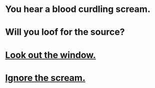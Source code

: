 # You hear a blood curdling scream.

# Will you loof for the source?

# [Look out the window.](help-women.md) 
# [Ignore the scream.](../second-route/route-2-start.md)



